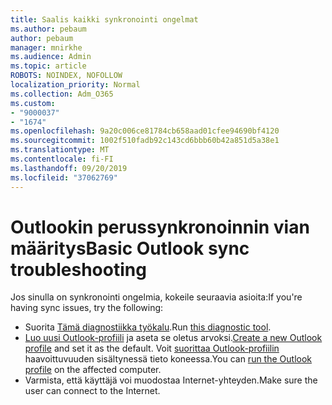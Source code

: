 ```yaml
---
title: Saalis kaikki synkronointi ongelmat
ms.author: pebaum
author: pebaum
manager: mnirkhe
ms.audience: Admin
ms.topic: article
ROBOTS: NOINDEX, NOFOLLOW
localization_priority: Normal
ms.collection: Adm_O365
ms.custom:
- "9000037"
- "1674"
ms.openlocfilehash: 9a20c006ce81784cb658aad01cfee94690bf4120
ms.sourcegitcommit: 1002f510fadb92c143cd6bbb60b42a851d5a38e1
ms.translationtype: MT
ms.contentlocale: fi-FI
ms.lasthandoff: 09/20/2019
ms.locfileid: "37062769"
---
```

# <a name="basic-outlook-sync-troubleshooting"></a><span data-ttu-id="0fd17-102">Outlookin perussynkronoinnin vian määritys</span><span class="sxs-lookup"><span data-stu-id="0fd17-102">Basic Outlook sync troubleshooting</span></span>

<span data-ttu-id="0fd17-103">Jos sinulla on synkronointi ongelmia, kokeile seuraavia asioita:</span><span class="sxs-lookup"><span data-stu-id="0fd17-103">If you're having sync issues, try the following:</span></span>

- <span data-ttu-id="0fd17-104">Suorita [Tämä diagnostiikka työkalu](https://aka.ms/sara-outlooksendreceive).</span><span class="sxs-lookup"><span data-stu-id="0fd17-104">Run [this diagnostic tool](https://aka.ms/sara-outlooksendreceive).</span></span>
- <span data-ttu-id="0fd17-105">[Luo uusi Outlook-profiili](https://support.office.com/article/f544c1ba-3352-4b3b-be0b-8d42a540459d) ja aseta se oletus arvoksi.</span><span class="sxs-lookup"><span data-stu-id="0fd17-105">[Create a new Outlook profile](https://support.office.com/article/f544c1ba-3352-4b3b-be0b-8d42a540459d) and set it as the default.</span></span> <span data-ttu-id="0fd17-106">Voit [suorittaa Outlook-profiilin](https://aka.ms/SaRA-OutlookSetupProfile) haavoittuvuuden sisältynessä tieto koneessa.</span><span class="sxs-lookup"><span data-stu-id="0fd17-106">You can [run the Outlook profile](https://aka.ms/SaRA-OutlookSetupProfile) on the affected computer.</span></span>
- <span data-ttu-id="0fd17-107">Varmista, että käyttäjä voi muodostaa Internet-yhteyden.</span><span class="sxs-lookup"><span data-stu-id="0fd17-107">Make sure the user can connect to the Internet.</span></span> 